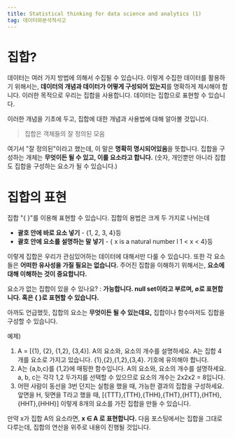 ```yaml
---
title: Statistical thinking for data science and analytics (1)
tag: 데이터와분석적사고
---
```


# 집합?
데이터는 여러 가지 방법에 의해서 수집될 수 있습니다.
이렇게 수집한 데이터를 활용하기 위해서는, **데이터의 개념과 데이터가 어떻게 구성되어 있는지**를 명확하게 제시해야 합니다.
이러한 목적으로 우리는 집합을 사용합니다.
데이터는 집합으로 표현할 수 있습니다.

이러한 개념을 기초에 두고, 집합에 대한 개념과 사용법에 대해 알아볼 것입니다.

>집합은 객체들의 잘 정의된 모음
>

여기서 "잘 정의된"이라고 했는데, 이 말은 **명확히 명시되어있음**을 뜻합니다.
집합을 구성하는 개체는 **무엇이든 될 수 있고, 이를 요소라고 합니다.** (숫자, 개인뿐만 아니라  집합도 집합을 구성하는 요소가 될 수 있습니다.)

# 집합의 표현
집합 "{ }"를 이용해 표현할 수 있습니다.
집합의 용법은 크게 두 가지로 나뉘는데


* **괄호 안에 바로 요소 넣기** - {1, 2, 3, 4}등
* **괄호 안에 요소를 설명하는 말 넣기** - { x is a natural number l 1 < x < 4}등


이렇게 집합은 우리가 관심있어하는 데이터에 대해서만 다룰 수 있습니다. 또한 각 요소들은 **어떠한 유사성을 가질 필요는 없습니다.**
주어진 집합을 이해하기 위해서는, **요소에 대해 이해하는 것이 중요합니다.**

요소가 없는 집합이 있을 수 있나요? : **가능합니다. null set이라고 부르며, ∅로 표현합니다. 혹은 { }로 표현할 수 있습니다.**

아까도 언급했듯, 집합의 요소는 **무엇이든 될 수 있는데요,** 집합이나 함수마저도 집합을 구성할 수 있습니다.

예제)
1. A = [{1}, {2}, {1,2}, {3,4}]. A의 요소와, 요소의 개수를 설명하세요.
A는 집합 4 개를 요소로 가지고 있습니다. {1},{2},{1,2},{3,4}.  기호에 유의해야 합니다.
2. A는 {a,b,c}를 {1,2}에 매핑한 함수입니다. A의 요소와, 요소의 개수를 설명하세요.
a, b, c는 각각 1,2 두가지를 선택할 수 있으므로 요소의 개수는 2x2x2 = 8입니다.
3. 어떤 사람이 동선을 3번 던지는 실험을 했을 때, 가능한 결과의 집합을 구성하세요.
앞면을 H, 뒷면을 T라고 했을 때, [{TTT},{TTH},{THH},{THT},{HTT},{HTH},{HHT},{HHH}] 이렇게 8개의 요소를 가진 집합을 만들 수 있습니다.

만약 x가 집합 A의 요소라면, **x ∈ A 로 표현합니다.** 다음 포스팅에서는 집합을 그대로 다루는데, 집합의 연산을 위주로 내용이 진행될 것입니다.
